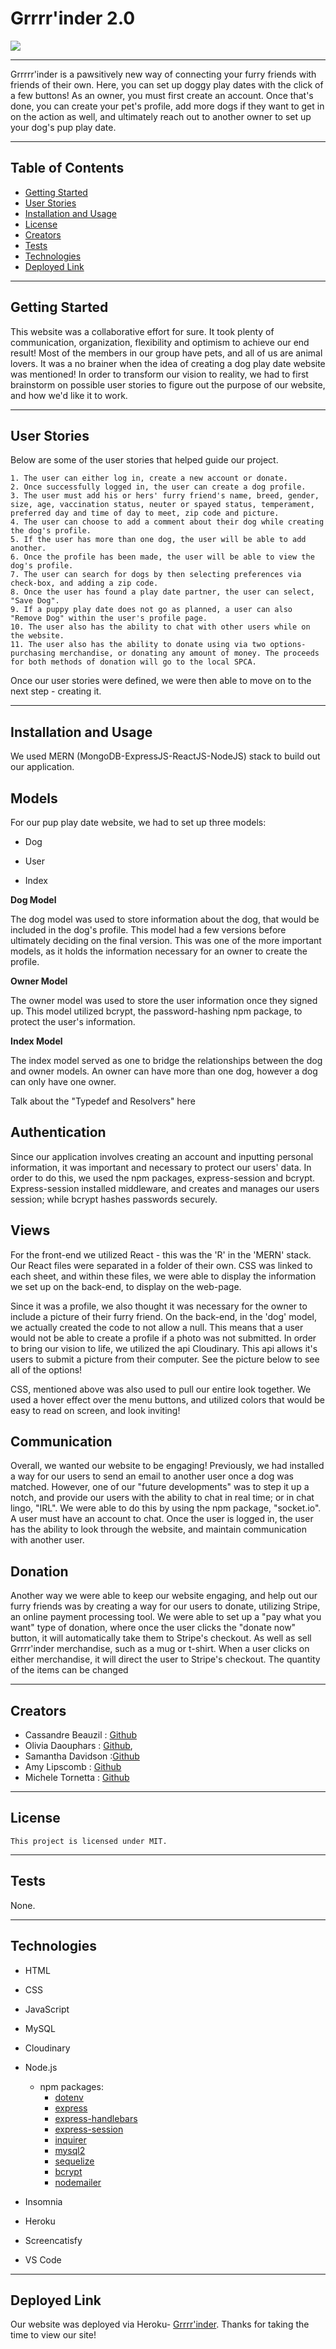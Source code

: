 #  Grrrr'inder 2.0

<img src="https://img.shields.io/badge/License-MIT-ff69b4.svg">

---
Grrrrr'inder is a pawsitively new way of connecting your furry friends with friends of their own. Here, you can set up doggy play dates with the click of a few buttons! As an owner, you must first create an account. Once that's done, you can create your pet's profile, add more dogs if they want to get in on the action as well, and ultimately reach out to another owner to set up your dog's pup play date. 

<!-- ![loginpage](./public/assets/images/logingiphy.gif) -->

----
## Table of Contents 
  * [Getting Started](#getting-started)
  * [User Stories](#user-stories)
  * [Installation and Usage](#installation-and-usage)
  * [License](#license)
  * [Creators](#creators)
  * [Tests](#tests)
  * [Technologies](#technologies)
  * [Deployed Link](#deployed-link)
---

## Getting Started


This website was a collaborative effort for sure. It took plenty of communication, organization, flexibility and optimism to achieve our end result! Most of the members in our group have pets, and all of us are animal lovers. It was a no brainer when the idea of creating a dog play date website was mentioned! In order to transform our vision to reality, we had to first brainstorm on possible user stories to figure out the purpose of our website, and how we'd like it to work. 


---
## User Stories


	
Below are some of the user stories that helped guide our project. 

	1. The user can either log in, create a new account or donate. 
	2. Once successfully logged in, the user can create a dog profile. 
	3. The user must add his or hers' furry friend's name, breed, gender, size, age, vaccination status, neuter or spayed status, temperament, preferred day and time of day to meet, zip code and picture. 
	4. The user can choose to add a comment about their dog while creating the dog's profile. 
	5. If the user has more than one dog, the user will be able to add another. 
    6. Once the profile has been made, the user will be able to view the dog's profile. 
    7. The user can search for dogs by then selecting preferences via check-box, and adding a zip code.
	8. Once the user has found a play date partner, the user can select, "Save Dog". 
    9. If a puppy play date does not go as planned, a user can also "Remove Dog" within the user's profile page. 
    10. The user also has the ability to chat with other users while on the website.
    11. The user also has the ability to donate using via two options- purchasing merchandise, or donating any amount of money. The proceeds for both methods of donation will go to the local SPCA. 
Once our user stories were defined, we were then able to move on to the next step - creating it. 

---

## Installation and Usage


We used MERN (MongoDB-ExpressJS-ReactJS-NodeJS) stack to build out our application. 

<!-- In the back-end, we had to create a database, models and routes.  -->


<h2 align="left">Models</h2>


For our pup play date website, we had to set up three models:

+ Dog 
- User
+ Index 


<strong>Dog Model</strong>

The dog model was used to store information about the dog, that would be included in the dog's profile. This model had a few versions before ultimately deciding on the final version. This was one of the more important models, as it holds the information necessary for an owner to create the profile. 


<strong>Owner Model</strong>

The owner model was used to store the user information once they signed up. This model utilized bcrypt, the password-hashing npm package, to protect the user's information.  

<strong>Index Model</strong>

The index model served as one to bridge the relationships between the dog and owner models. An owner can have more than one dog, however a dog can only have one owner. 


Talk about the "Typedef and Resolvers" here
<!-- <h2 align="left">Routes and Controllers</h2> 


Once our server and models were created, we were able to move on and set up the routes. Within our 'Controller' folder, we created a 'Dog' route, 'Owner' route, 'Homepage' route and 'Index' route.  -->

<!-- <strong>Dog Route</strong>

The dog route utilizes four types of HTTP requests:

+ Get - Allows the user to either search all dogs, or search dogs based on specific search criteria. Figuring out this specific code was a bit tricky, but ultimately we were able to accomplish our goal by adding a 'where: query'. 

- Post - Allows the user to create a new profile and send a request for email contact. 

+ Put - Allows the user to update an existing dog profile. 

- Delete - Allows the user to delete the profile. 



<strong>Owner Route</strong>

The owner route utilizes three types of HTTP requests:

+ Get - Allows the user to search for all owners. 

- Post - Allows the user to create a new user account. When creating an account, a user will have to make a username and password, that is at least eight characters long. This HTPT request also allows a user to log in. 

+ Delete - Allows the user to delete the user account.  -->


<!-- <strong>Homepage Route</strong>

The homepage route utilizes the GET HTTP request, that allows the users to sign up, log in, create a profile, add a dog, match and meet and log out.  -->



<!-- <strong>Index Route</strong>


The index route served as one to bridge the 'dog' and 'owner' route together. 

After the routes were created, we tested them using Insomnia to confirm that our request was good. -->



<h2 align="left">Authentication</h2>

Since our application involves creating an account and inputting personal information, it was important and necessary to protect our users' data. In order to do this, we used the npm packages, express-session and bcrypt. Express-session installed middleware, and creates and manages our users session; while bcrypt hashes passwords securely. 


<h2 align="left">Views</h2>

For the front-end we utilized React - this was the 'R' in the 'MERN' stack. Our React files were separated in a folder of their own. CSS was linked to each sheet, and within these files, we were able to display the information we set up on the back-end, to display on the web-page. 

Since it was a profile, we also thought it was necessary for the owner to include a picture of their furry friend. On the back-end, in the 'dog' model, we actually created the code to not allow a null. This means that a user would not be able to create a profile if a photo was not submitted. In order to bring our vision to life, we utilized the api Cloudinary. This api allows it's users to submit a picture from their computer. See the picture below to see all of the options! 

CSS, mentioned above was also used to pull our entire look together. We used a hover effect over the menu buttons, and utilized colors that would be easy to read on screen, and look inviting! 

<h2 align="left">Communication</h2>

Overall, we wanted our website to be engaging! Previously, we had installed a way for our users to send an email to another user once a dog was matched. However, one of our "future developments" was to step it up a notch, and provide our users with the ability to chat in real time; or in chat lingo, "IRL". We were able to do this by using the npm package, "socket.io". A user must have an account to chat. Once the user is logged in, the user has the ability to look through the website, and maintain communication with another user.

<!-- Enter a pic here of the chat box -->

<h2 align="left">Donation</h2>

Another way we were able to keep our website engaging, and help out our furry friends was by creating a way for our users to donate, utilizing Stripe, an online payment processing tool. We were able to set up a "pay what you want" type of donation, where once the user clicks the "donate now" button, it will automatically take them to Stripe's checkout. As well as sell Grrrr'inder merchandise, such as a mug or t-shirt. When a user clicks on either merchandise, it will direct the user to Stripe's checkout. The quantity of the items can be changed 

---
## Creators
  
+  Cassandre Beauzil : [Github](https://github.com/CassNoisette)
+  Olivia Daouphars : [Github](https://github.com/estilbee),
+  Samantha Davidson :[Github](https://github.com/SamanthaJaneDavidson)
+  Amy Lipscomb : [Github](https://github.com/AmyLipscomb)
+  Michele Tornetta : [Github](https://github.com/MicheleTornetta)
  ---

## License
```
This project is licensed under MIT.
```
---

## Tests

None.

 ---
 ## Technologies
* HTML
* CSS
* JavaScript
* MySQL
* Cloudinary
* Node.js
    * npm packages:
       * [dotenv](https://www.npmjs.com/package/dotenv)
       * [express](https://www.npmjs.com/package/express)
	  * [express-handlebars](https://www.npmjs.com/package/express-handlebars)
	  * [express-session](https://www.npmjs.com/package/express-session)
	  * [inquirer](https://www.npmjs.com/package/inquirer)
       * [mysql2](https://www.npmjs.com/package/mysql2)
       * [sequelize](https://www.npmjs.com/package/sequelize)
	  * [bcrypt](https://www.npmjs.com/package/bcrypt)
	  * [nodemailer](https://www.npmjs.com/package/nodemailer)

        
* Insomnia
* Heroku 
* Screencatisfy
* VS Code
 ---

## Deployed Link

Our website was deployed via Heroku- [Grrrr'inder](https://floating-reef-00120.herokuapp.com/login). Thanks for taking the time to view our site! 